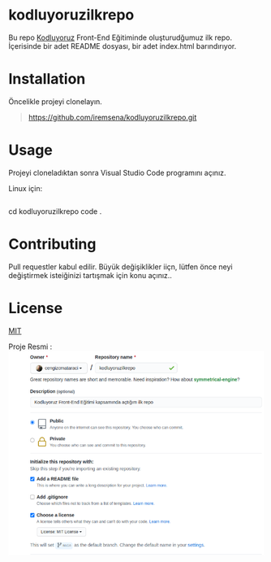 # kodluyoruzilkrepo
Bu repo [Kodluyoruz](https://www.kodluyoruz.org/) Front-End Eğitiminde oluşturudğumuz ilk repo. İçerisinde bir adet README dosyası, bir adet index.html barındırıyor. 

# Installation
Öncelikle projeyi clonelayın. 
>https://github.com/iremsena/kodluyoruzilkrepo.git

# Usage
Projeyi cloneladıktan sonra Visual Studio Code programını açınız.

Linux için:


> ```
cd kodluyoruzilkrepo
code .

# Contributing 
Pull requestler kabul edilir. Büyük değişiklikler iiçn, lütfen önce neyi değiştirmek isteiğinizi tartışmak için konu açınız..

# License 
[MIT](https://opensource.org/licenses/MIT)

Proje Resmi : ![GÖRSEL](https://raw.githubusercontent.com/Kodluyoruz/taskforce/main/git/odev1/figures/github.png)

